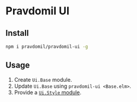 # Pravdomil UI

## Install

```sh
npm i pravdomil/pravdomil-ui -g
```

## Usage

1. Create `Ui.Base` module.
1. Update `Ui.Base` using `pravdomil-ui <Base.elm>`.
1. Provide a [`Ui.Style` module](dist/Style.elm).
